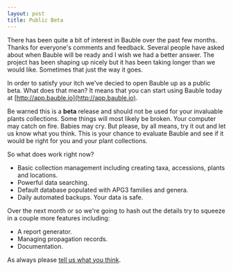 ```yaml
---
layout: post
title: Public Beta
---
```


There has been quite a bit of interest in Bauble over the past few months.
Thanks for everyone's comments and feedback.  Several people have asked about
when Bauble will be ready and I wish we had a better answer.  The project has
been shaping up nicely but it has been taking longer than we would like.
Sometimes that just the way it goes.

In order to satisfy your itch we've decied to open Bauble up as a
public beta.  What does that mean?  It means that you can start using Bauble
today at [http://app.bauble.io](http://app.bauble.io).

Be warned this is a **beta** release and should not be used for your invaluable
plants collections.  Some things will most likely be broken.  Your computer may
catch on fire.  Babies may cry.  But please, by all means, try it out and let
us know what you think.  This is your chance to evaluate Bauble and see if it
would be right for you and your plant collections.

So what does work right now?

 - Basic collection management including creating taxa, accessions, plants and locations.
 - Powerful data searching.
 - Default database populated with APG3 families and genera.
 - Daily automated backups. Your data is safe.

Over the next month or so we're going to hash out the details try to squeeze in
a couple more features including:

 - A report generator.
 - Managing propagation records.
 - Documentation.

As always please [tell us what you think](http://bauble.io/contact/).
